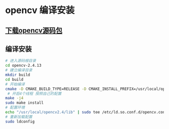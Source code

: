 # opencv 编译安装

## [下载opencv源码包](https://github.com/opencv/opencv/releases)

## 编译安装

```sh
# 进入源码根目录
cd opencv-2.4.13
# 建立编译目录
mkdir build
cd build
# 开始编译
cmake -D CMAKE_BUILD_TYPE=RELEASE -D CMAKE_INSTALL_PREFIX=/usr/local/opencv2.4 ..
 # 开启4个线程 按照自己的配置
make -j4
sudo make install
# 配置环境
echo "/usr/local/opencv2.4/lib" | sudo tee /etc/ld.so.conf.d/opencv.conf
# 重新加载配置
sudo ldconfig
```